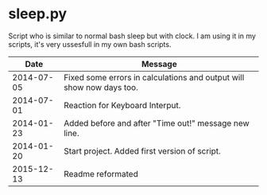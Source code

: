 sleep.py
========
Script who is similar to normal bash sleep but with clock. I am using it in my scripts, 
it's very ussesfull in my own bash scripts.

|Date|Message|
|----|-------|
|2014-07-05|Fixed some errors in calculations and output will show now days too.|
|2014-07-01|Reaction for Keyboard Interput.|
|2014-01-23|Added before and after "Time out!" message new line.|
|2014-01-20|Start project. Added first version of script.|
|2015-12-13|Readme reformated|
